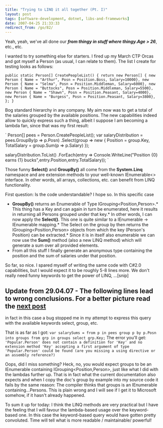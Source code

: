 ```yaml
---
title: "Trying to LINQ it all together (Pt. I)"
layout: post
tags: [software-development, dotnet, libs-and-frameworks]
date: 2007-04-25 21:33:33
redirect_from: /go/82/
---
```


Yeah, yeah, we've all done our **_from thingy in stuff where thingy.Age > 26_**, etc., etc.

I wanted to try something else for starters. I fired up my March CTP Orcas and got myself a Person (as usual, I can relate to them). The list I create for testing looks as follows:

`
    public static Person[] CreatePeopleList() {
      return new Person[] {
        new Person { Name = "Arthur", Posn = Position.Boss, Salary=10000},
        new Person { Name = "Selma", Posn = Position.Middleman, Salary=6000},
        new Person { Name = "Buttocks", Posn = Position.Middleman, Salary=5500},
        new Person { Name = "Shawn", Posn = Position.Peasant, Salary=4000},
        new Person { Name = "Burgess", Posn = Position.Peasant, Salary=3800},
      };
    }
`

Bog standard hierarchy in any company. My aim now was to get a total of the salaries grouped by the available positions. The new capabilities indeed allow to quickly express such a thing, albeit I suppose I am becoming a lambda fan, since that was my first result:

`
  Person[] pees = Person.CreatePeopleList();
  var salaryDistribution =
  pees.GroupBy(p => p.Posn)
    .Select(group => 
              new { 
                Position = group.Key, 
                TotalSalary = group.Sum(p => p.Salary) 
              });

  salaryDistribution.ToList()
    .ForEach(entry => 
               Console.WriteLine("Position {0} earns {1} bucks",entry.Position,entry.TotalSalary));
`

Those funny **Select()** and **GroupBy()** all come from the **System.Linq** namespace and are extension methods to your well-known IEnumerable&lt;&gt; interface. In other words, all arrays, collections, etc. can benefit from LINQ functionality.

First question: Is the code understandable? I hope so. In this specific case 

*   **GroupBy()** returns an Enumerable of Type IGrouping&lt;Position,Person&gt;.*   This thing has a Key and can again in turn be enumerated, here it results in returning all Persons grouped under that key.*   In other words, I can now apply the **Select()**. This one is quite similar to a IEnumerable -> IEnumerable mapping.*   The Select on the group by then returns the IGrouping&lt;Position,Person&gt; objects from which the key (Person's Position) can be extracted.*   Since it is in itself also enumerable we can now use the **Sum()** method (also a new LINQ method) which will generate a sum over all provided elements.
*   From all this stuff I finally generate an anonymous type containing the position and the sum of salaries under that position.
<p>So far, so nice. I spared myself of writing the same code with C#2.0 capabilities, but I would expect it to be roughly  5-8 lines more. We don't really need funny keywords to get the power of LINQ, ...[snip]

## Update from 29.04.07 - The following lines lead to wrong conclusions. For a better picture read the [next post](?q=node/116)

 in fact in this case a bug stopped me in my attempt to express this query with the available keywords select, group, etc.

That is as far as I got:
`
          var salarySums =
            from p in pees
            group p by p.Posn into groups
            from grp in groups
            select grp.Key;
`
The error you'll get:
`
'Popular.Person' does not contain a definition for 'Key' and no extension method 'Key' accepting a first argument of type 'Popular.Person' could be found (are you missing a using directive or an assembly reference?)
`

Oops, did I miss something? Heck, no, you would expect groups to be an IEnumerable containing IGrouping<Position,Person>, just like what I did with the lambdas further up. That is in fact what the current documentation also expects and when I copy the doc's group by example into my source code it fails by the same reason: The compiler thinks that groups is an IEnumerable containing...Persons. This is plain wrong and I will see if I get it to Microsoft somehow, if it hasn't already happened.

To sum it up for today: I think the LINQ methods are very practical but I have the feeling that I will favour the lambda-based usage over the keyword-based one. In this case the keyword-based query would have gotten pretty convoluted. Time will tell what is more readable / maintainable/ powerful!

</p>